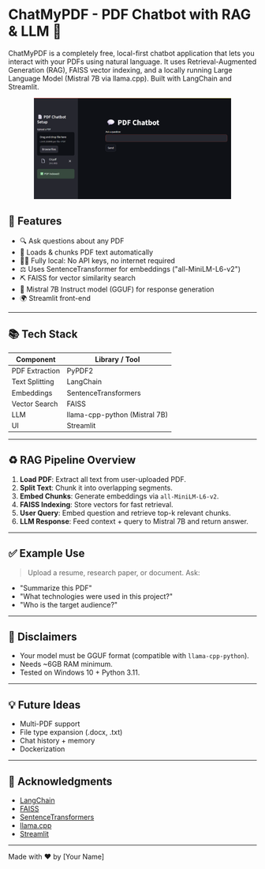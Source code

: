 # ChatMyPDF - PDF Chatbot with RAG & LLM 🤖

ChatMyPDF is a completely free, local-first chatbot application that lets you interact with your PDFs using natural language. It uses Retrieval-Augmented Generation (RAG), FAISS vector indexing, and a locally running Large Language Model (Mistral 7B via llama.cpp). Built with LangChain and Streamlit.


<p align="center">
  <img src="ChatMyPDF.png" alt="ChatMyPDF.png" width="400"/>
</p>


## 🚀 Features

* 🔍 Ask questions about any PDF
* 📂 Loads & chunks PDF text automatically
* 👩‍💻 Fully local: No API keys, no internet required
* ⚖️ Uses SentenceTransformer for embeddings ("all-MiniLM-L6-v2")
* ⛏️ FAISS for vector similarity search
* 🧐 Mistral 7B Instruct model (GGUF) for response generation
* 🌍 Streamlit front-end

---

## 📚 Tech Stack

| Component      | Library / Tool                |
| -------------- | ----------------------------- |
| PDF Extraction | PyPDF2                        |
| Text Splitting | LangChain                     |
| Embeddings     | SentenceTransformers          |
| Vector Search  | FAISS                         |
| LLM            | llama-cpp-python (Mistral 7B) |
| UI             | Streamlit                     |

---

## ♻️ RAG Pipeline Overview

1. **Load PDF**: Extract all text from user-uploaded PDF.
2. **Split Text**: Chunk it into overlapping segments.
3. **Embed Chunks**: Generate embeddings via `all-MiniLM-L6-v2`.
4. **FAISS Indexing**: Store vectors for fast retrieval.
5. **User Query**: Embed question and retrieve top-k relevant chunks.
6. **LLM Response**: Feed context + query to Mistral 7B and return answer.

---

## ✅ Example Use

> Upload a resume, research paper, or document. Ask:

* "Summarize this PDF"
* "What technologies were used in this project?"
* "Who is the target audience?"

---

## 🚨 Disclaimers

* Your model must be GGUF format (compatible with `llama-cpp-python`).
* Needs \~6GB RAM minimum.
* Tested on Windows 10 + Python 3.11.

---

## 💡 Future Ideas

* Multi-PDF support
* File type expansion (.docx, .txt)
* Chat history + memory
* Dockerization

---

## 🙏 Acknowledgments

* [LangChain](https://github.com/langchain-ai/langchain)
* [FAISS](https://github.com/facebookresearch/faiss)
* [SentenceTransformers](https://www.sbert.net/)
* [llama.cpp](https://github.com/ggerganov/llama.cpp)
* [Streamlit](https://streamlit.io)

---

Made with ❤️ by \[Your Name]
